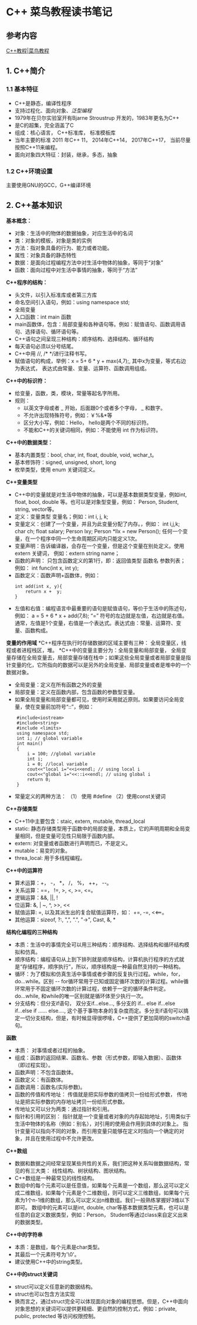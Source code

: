 # C++ 菜鸟教程读书笔记
## 参考内容
[C++教程|菜鸟教程](http://www.runoob.com/cplusplus/cpp-tutorial.html)
## 1. C++简介
### 1.1 基本特征
* C++是静态，编译性程序
* 支持过程化、面向对象、*泛型编程*
* 1979年在贝尔实验室开有Bjarne Stroustrup 开发的，1983年更名为C++
* 是C的超集，完全涵盖了C
* 组成：核心语言， C++标准库， 标准模板库
* 当年主要的标准 2011 年C++ 11， 2014年C++14， 2017年C++17， 当前尽量按照C++11来编程。
* 面向对象四大特征：封装，继承，多态，抽象
### 1.2 C++环境设置
主要使用GNU的GCC，G++编译环境
## 2. C++基本知识
**基本概念：**
* 对象：生活中的物体的数据抽象，对应生活中的名词
* 类：对象的模板，对象是类的实例
* 方法：指对象具备的行为、能力或者功能。
* 属性：对象具备的静态特性
* 数据：是面向过程编程方法中对生活中物体的抽象，等同于“对象”
* 函数：面向过程中对生活中事情的抽象，等同于“方法”

**C++程序的结构：**
* 头文件，以引入标准库或者第三方库
* 命名空间引入语句，例如：using namespace std;
* 全局变量
* 入口函数：int main 函数
* main函数体，包含：局部变量和各种语句等。例如：赋值语句、函数调用语句、选择语句、循环语句等。
* C++语句之间呈现三种结构：顺序结构、选择结构、循环结构
* 每天语句必须以分号结尾。
* C++中用 //, /* */进行注释书写。
* 赋值语句的构成，举例：x = 5+ 6 * y + max(4,7);, 其中x为变量，等式右边为表达式，
表达式由常量、变量、运算符、函数调用组成。

**C++中的标识符：**
* 给变量，函数，类，模块，常量等起名字所用。
* 规则：
    + 以英文字母或者 _ 开始，后面跟0个或者多个字母， _ 和数字。
    + 不允许出现特殊符号，例如：￥%&*等
    + 区分大小写，例如：Hello， hello是两个不同的标识符。
    + 不能和C++的关键词相同，例如：不能使用 int 作为标识符。

**C++中的数据类型：**
* 基本内置类型：bool, char, int, float, double, void, wchar_t。
* 基本修饰符：signed, unsigned, short, long
* 枚举类型，使用 enum 关键词定义。

**C++变量类型**
* C++中的变量就是对生活中物体的抽象，可以是基本数据类型变量，例如int, float, bool, double 等。也可以是对象型变量，例如： Person, Student, string, vector等。
* 定义：变量类型 变量名；例如：int i, j, k;
* 变量定义：创建了一个变量，并且为此变量分配了内存。，例如： int i,j,k; char ch; float salary; Person lxy; Person *llx = new Person(); 任何一个变量，在一个程序中同一个生命周期区间内只能定义1次。
* 变量声明：告诉编译器，会存在一个变量，但是这个变量在别处定义。使用extern 关键词， 例如：extern string name；
* 函数的声明： 只包含函数定义的第1行，即：返回值类型 函数名 参数列表； 例如： int func(int x, int y);
* 函数定义：函数声明+函数体，例如：
    ```
    int add(int x, y){
        return x +  y;
    }
    ```
* 左值和右值：编程语言中最重要的语句是赋值语句，等价于生活中的陈述句，例如： a = 5 + 6 * x + add(7,8); “=” 符号的左边就是左值，右边就是右值。 通常，左值是1个变量，右值是一个表达式。表达式由：常量、运算符、变量、函数构成。

**变量的作用域**
*C++程序在执行时存储数据的区域主要有三种： 全局变量区，线程或者进程栈区，堆。
*C++中的变量主要分为：全局变量和局部变量， 全局变量存储在全局变量去，局部变量存储在栈中；如果这些全局变量或者局部变量是指针变量的化，它所指向的数据可以是另外的全局变量、局部变量或者是堆中的一个数据对象。
* 全局变量：定义在所有函数之外的变量
* 局部变量：定义在函数内部，包含函数的参数型变量。
* 如果全局变量和局部变量都可见，使用时采用就近原则。如果要访问全局变量，使在变量前加符号“::”，例如：
```
    #include<iostream>
    #include<string>
    #include <limits>
    using namespace std;
    int i; // global variable
    int main()
    {
        i = 100; //global variable
        int i;
        i = 0; //local variable
        cout<<"local i="<<i<<endl; // using local i
        cout<<"global i="<<::i<<endl; // using global i
        return 0;
    }
```
* 常量定义的两种方法： （1） 使用 #define （2）使用const关键词

**C++存储类型**
* C++11中主要包含：staic, extern, mutable, thread_local
* static: 静态存储类型用于函数中的局部变量，本质上，它的声明周期和全局变量相同，但是变量可见性只局限于函数内部。
* extern: 对变量或者函数进行声明而已，不是定义。
* mutable：易变的对象。
* threa_local: 用于多线程编程。

**C++中的运算符**
* 算术运算：+， -， *， /， %， ++， --。
* 关系运算：==， !=, >, <, >=, <=。
* 逻辑运算：&&, ||, !
* 位运算: &, | ~, ^, >>, <<
* 赋值运算: =, 以及其派生出的复合赋值运算符，如： +=, -=, <<==。
* 其他运算：sizeof, ?:, ",", ".", "->", Cast, &, *

**结构化编程的三种结构**
* 本质：生活中的事情完全可以用三种结构：顺序结构、选择结构和循环结构模拟和仿真。
* 顺序结构：编程语句从上到下排列就是顺序结构，计算机执行程序的方式就是“存储程序，顺序执行”，所以，顺序结构是一种最自然支持的一种结构。
* 循环：为了模拟和仿真生活中事情或者步骤的反复执行过程。while，for， do...while。区别 -- for循环常用于已知或固定循环次数的计算过程。while循环常用于不固定循环次数的计算过程，依赖于一定的循环条件判定。 do...while, 和while的唯一区别就是循环体至少执行一次。
* 分支结构：但分支if语句， 双分支if...else..., 多分支的 if... else if...else if...else if ...... else...., 这个基于事物本身的复杂度而定。多分支if语句可以搞定一切分支结构，但是，有时候显得很啰嗦，C++提供了更加简明的switch语句。

**函数**
* 本质： 对事情或者过程的抽象。
* 组成：函数的返回结果、函数名、参数（形式参数，即输入数据）、函数体（即过程实现）。
* 函数声明：不包含函数体。
* 函数定义：有函数体。
* 函数调用：函数名(实际参数)。
* 函数的传值和传地址： 传值就是把实际参数的值拷贝一份给形式参数， 传地址是把实际参数的内存地址拷贝一份给形式参数。 
* 传地址又可以分为两类：通过指针和引用。
* 指针和引用的区别： 指针就是一个变量或者对象的内存起始地址，引用类似于生活中物体的名称（例如：别名），对引用的使用会作用到具体的对象上。 指针变量可以指向不同的对象，而引用变量只能够在定义时指向一个确定的对象，并且在使用过程中不允许更改。

**C++数组**
* 数据和数据之间经常呈现某些共性的关系，我们把这种关系叫做数据结构，常见的有三大类： 线性结构、树状结构、图状结构。
* C++数组是一种最常见的线性结构。
* 数组中的每个元素可以是任意值，如果每个元素是一个数组，那么这可以定义成二维数组，如果每个元素是个二维数组，则可以定义三维数组，如果每个元素为1个n-1维的数组，那么可以定义出n维数组。我们一般熟练掌握好3维以下即可。 数组中的元素可以是int, double, char等基本数据类型元素，也可以是任意的自定义数据类型，例如：Person， Student等通过class来自定义出来的数据类型。

**C++中的字符串**
* 本质：是数组，每个元素是char类型。
* 其最后一个元素符号为'\0'。
* 建议使用C++中的string类型。

**C++中的struct关键词**
* struct可以定义任意新的数据结构。
* struct也可以包含方法实现
* 换而言之，通过struct完全可以体现面向对象的编程思想。但是，C++中面向对象思想的关键词可以提供更精细、更自然的控制方式，例如：private, public, protected 等访问权限控制。







